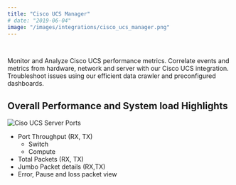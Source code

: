 ```yaml
---
title: "Cisco UCS Manager"
# date: "2019-06-04"
image: "/images/integrations/cisco_ucs_manager.png"
---
```


 

<!-- ![Cisco_Ucs_Manager](/images/integrations/cisco_ucs_manager.png) -->



Monitor and Analyze Cisco UCS performance metrics. Correlate events and metrics from hardware, network and server with our Cisco UCS integration. Troubleshoot issues using our efficient data crawler and preconfigured dashboards.

## Overall Performance and System load Highlights


![Ciso UCS Server Ports](/images/integrations/posts/ciscoucs_pa491-1.png)


* Port Throughput (RX, TX)
    * Switch
    * Compute
* Total Packets (RX, TX)
* Jumbo Packet details (RX,TX)
* Error, Pause and loss packet view